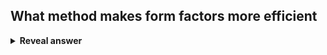 ## What method makes form factors more efficient
<details>
<summary><b>Reveal answer</b></summary>
The hemicube method
</details>
